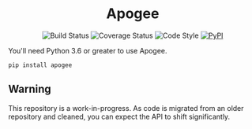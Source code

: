 <h1 align="center">Apogee</h1>

<p align="center">
<img alt="Build Status" src="https://travis-ci.com/markdouthwaite/apogee.svg?branch=master">
<img alt="Coverage Status" src="https://coveralls.io/repos/github/markdouthwaite/apogee/badge.svg?branch=master">
<img alt="Code Style" src="https://img.shields.io/badge/code%20style-black-000000.svg">
<a href="https://pypi.org/project/apogee/"><img alt="PyPI" src="https://img.shields.io/badge/pypi-apogee-blue.svg"></a>
</p>

You'll need Python 3.6 or greater to use Apogee.

```
pip install apogee
```

## Warning

This repository is a work-in-progress. As code is migrated from an older repository and cleaned, you can expect the API to shift
 significantly. 
